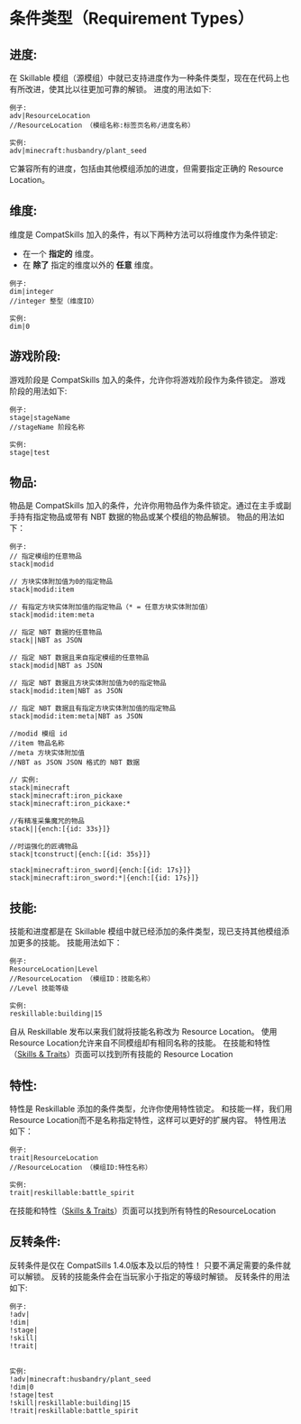 # 条件类型（Requirement Types）


## 进度:
在 Skillable 模组（源模组）中就已支持进度作为一种条件类型，现在在代码上也有所改进，使其比以往更加可靠的解锁。
进度的用法如下:
```
例子:
adv|ResourceLocation
//ResourceLocation （模组名称:标签页名称/进度名称）

实例:
adv|minecraft:husbandry/plant_seed
```

它兼容所有的进度，包括由其他模组添加的进度，但需要指定正确的 Resource Location。



## 维度:
维度是 CompatSkills 加入的条件，有以下两种方法可以将维度作为条件锁定:
- 在一个 **指定的** 维度。
- 在 **除了** 指定的维度以外的 **任意** 维度。
```
例子:
dim|integer
//integer 整型（维度ID）

实例:
dim|0
```



## 游戏阶段:
游戏阶段是 CompatSkills 加入的条件，允许你将游戏阶段作为条件锁定。
游戏阶段的用法如下:
```
例子:
stage|stageName
//stageName 阶段名称

实例:
stage|test
```



## 物品:
物品是 CompatSkills 加入的条件，允许你用物品作为条件锁定。通过在主手或副手持有指定物品或带有 NBT 数据的物品或某个模组的物品解锁。
物品的用法如下：
```
例子:
// 指定模组的任意物品
stack|modid

// 方块实体附加值为0的指定物品
stack|modid:item

// 有指定方块实体附加值的指定物品（* = 任意方块实体附加值）
stack|modid:item:meta

// 指定 NBT 数据的任意物品
stack||NBT as JSON

// 指定 NBT 数据且来自指定模组的任意物品
stack|modid|NBT as JSON

// 指定 NBT 数据且方块实体附加值为0的指定物品
stack|modid:item|NBT as JSON

// 指定 NBT 数据且有指定方块实体附加值的指定物品
stack|modid:item:meta|NBT as JSON

//modid 模组 id
//item 物品名称
//meta 方块实体附加值
//NBT as JSON JSON 格式的 NBT 数据

// 实例:
stack|minecraft
stack|minecraft:iron_pickaxe
stack|minecraft:iron_pickaxe:*

//有精准采集魔咒的物品
stack||{ench:[{id: 33s}]} 

//时运强化的匠魂物品
stack|tconstruct|{ench:[{id: 35s}]} 

stack|minecraft:iron_sword|{ench:[{id: 17s}]}
stack|minecraft:iron_sword:*|{ench:[{id: 17s}]}
```


## 技能:
技能和进度都是在 Skillable 模组中就已经添加的条件类型，现已支持其他模组添加更多的技能。
技能用法如下：
```
例子:
ResourceLocation|Level
//ResourceLocation （模组ID：技能名称）
//Level 技能等级

实例:
reskillable:building|15
```

自从 Reskillable 发布以来我们就将技能名称改为 Resource Location。
使用 Resource Location允许来自不同模组却有相同名称的技能。
在技能和特性（[Skills & Traits](/Mods/CompatSkills/Requirements/Skills_Traits)）页面可以找到所有技能的 Resource Location




## 特性:
特性是 Reskillable 添加的条件类型，允许你使用特性锁定。
和技能一样，我们用 Resource Location而不是名称指定特性，这样可以更好的扩展内容。
特性用法如下：
```
例子:
trait|ResourceLocation
//ResourceLocation （模组ID:特性名称）

实例:
trait|reskillable:battle_spirit
```

在技能和特性（[Skills & Traits](/Mods/CompatSkills/Requirements/Skills_Traits)）页面可以找到所有特性的ResourceLocation



##  反转条件:
反转条件是仅在 CompatSills 1.4.0版本及以后的特性！
只要不满足需要的条件就可以解锁。
反转的技能条件会在当玩家小于指定的等级时解锁。
反转条件的用法如下:
```
例子:
!adv|
!dim|
!stage|
!skill|
!trait|


实例:
!adv|minecraft:husbandry/plant_seed
!dim|0
!stage|test
!skill|reskillable:building|15
!trait|reskillable:battle_spirit
```
